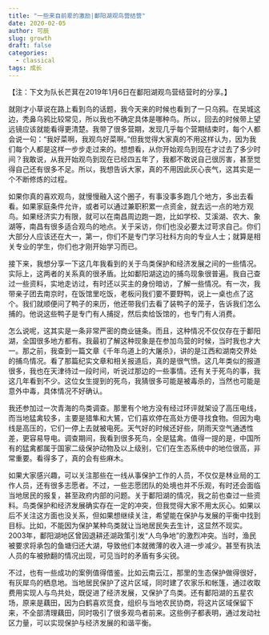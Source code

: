 ```yaml
---
title: "一些来自前辈的激励|鄱阳湖观鸟营结营"
date: 2020-02-05
author: 可辰
slug: growth
draft: false
categories:
  - classical
tags: 成长
---
```

【注：下文为队长芒萁在2019年1月6日在鄱阳湖观鸟营结营时的分享。】

就刚才小草说在路上看到鸟的话题，我今天来的时候也看到了一只乌鸦。在吴城这边，秃鼻乌鸦比较常见，所以我也不确定具体是哪种鸟。所以，回去的时候带上望远镜应该就能看得更清楚。我带了很多营期，发现几乎每个营期结束时，每个人都会说一句：“我好菜啊，我观鸟好菜啊。”但我觉得大家真的不用这样认为，因为我们每个人都是这样一步步走过来的。想想看，从你开始观鸟到现在才过去了多少时间？我敢说，从我开始观鸟到现在已经四五年了，我都不敢说自己很厉害，甚至觉得自己还有很多不足。所以，我想告诉大家，真的不用因此灰心丧气，这其实是一个不断修炼的过程。

如果你真的喜欢观鸟，就慢慢融入这个圈子，有事没事多跑几个地方，多出去看看。如果家庭条件允许，或者可以通过兼职积累一点资金，就去远一点的地方观鸟。如果经济实力有限，就可以在南昌周边跑一跑，比如学校、艾溪湖、农大、象湖等，南昌有很多适合观鸟的地点。关于采访，你们也没必要太过苛求自己。你们大部分人应该还在大一，第一，你们不是专门学习社科方向的专业人士；就算是相关专业的学生，你们也才刚开始学习而已。

接下来，我想分享一下这几年我看到的关于鸟类保护和经济发展之间的一些情况。实际上，这两者的关系真的很矛盾。比如鄱阳湖这边的捕鸟现象很普遍。我自己查过一些资料，实地走访过，有时还以买主的身份暗访，了解一些情况。有一次，我带亲子团去南京时，在饭馆里吃饭，老板问我们要不要野鸭，说上一桌也点了这个。我们就顺便问了鸭子的来历，他还带我们去看了装鸭子的笼子，告诉我们怎么捕的。他说这些鸭子是专门有人捕捉，然后卖给饭馆的，也专门有人消费。

怎么说呢，这其实是一条非常严密的商业链条。而且，这种情况不仅仅存在于鄱阳湖，全国很多地方都有。我最初了解这种现象是在参加鸟营的时候，当时我也才大一。那之前，我查到一篇文章《千年鸟道上的大屠杀》，讲的是江西和湖南交界处的捕鸟情况。看了那篇纪实文章和相关报道后，真的是很气愤。这几年类似的报道很多，我也在天津待过一段时间，听说过那边的一些事情。还有关于死鸟的事，我这几年看到不少。这位女生提到的死鸟，我猜很多可能是被毒杀的，当然也可能是意外中毒，具体情况不好确认。

我还参加过一次青海的鸟类调查。那里有个地方没有经过环评就架设了高压电线，而当地猛禽较多，主要是猎隼和大鵟，它们喜欢停在高处方便寻找食物。但因为电线是高压的，它们一停上去就被电死。天气好的时候还好些，阴雨天空气通透性差，更容易导电。调查期间，我看到很多死鸟，全是猛禽。值得一提的是，中国所有的猛禽都属于国家二级保护动物及以上级别，它们在生态系统中的地位很高，非常重要。看得多了，真的会有些麻木。

如果大家感兴趣，可以关注那些在一线从事保护工作的人员，不仅仅是林业局的工作人员，还有很多志愿者。不过，一些志愿团队的处境也并不乐观，有时还会面临当地居民的报复，甚至政府内部的问题。关于鄱阳湖的情况，我之前也查过一些资料。鸟类保护和经济发展确实存在一定的冲突，但我觉得大家不用太灰心。如果以后不关注这方面也没关系，但如果想继续关注，希望能在保护与发展的平衡中找到目标。比如，不能因为保护某种鸟类就让当地居民失去生计，这显然不现实。2003年，鄱阳湖地区曾因退耕还湖政策引发“人鸟争地”的激烈冲突。当时，渔民被要求将承包的鱼塘归还大湖，导致他们本就微薄的收入进一步减少。甚至有执法人员的车被掀翻的情况出现，可见当时的矛盾有多尖锐。

不过，也有一些成功的案例值得借鉴。比如云南云江，那里的生态保护做得很好，有灰犀鸟的栖息地。当地居民保护了这片区域，同时建了农家乐和帐篷，通过收取费用实现人与鸟共处，既促进了经济发展，又保护了鸟类。还有鄱阳湖的五星农场，原来是藕田，因为白鹤喜欢觅食，组织与当地农民协商，将这片区域保留下来，不全部清理藕田，同时吸引了很多观鸟者前来。这些例子都表明，通过发动社区力量，可以实现保护与经济发展的和谐平衡。